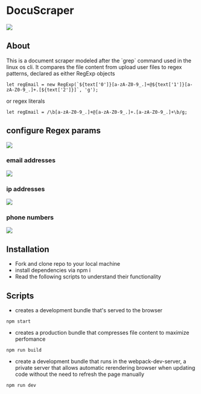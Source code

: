 # DocuScraper
<img src='https://res.cloudinary.com/darp0mj9i/image/upload/v1681252199/Screen_Shot_2023-04-11_at_17.29.48_fsogak.jpg'/>

## About
<p>This is a document scraper modeled after the `grep` command used in the linux os cli. It compares the file content from upload user files to regex patterns, declared as either RegExp objects 

```
let regEmail = new RegExp(`${text['0']}[a-zA-Z0-9_.]+@${text['1']}[a-zA-Z0-9_.]+.[${text['2']}]`, 'g');

```

or regex literals</p>

```
let regEmail = /\b[a-zA-Z0-9_.]+@[a-zA-Z0-9_.]+.[a-zA-Z0-9_.]+\b/g;
```

## configure Regex params
<img src='https://res.cloudinary.com/darp0mj9i/image/upload/v1681253492/Screen_Shot_2023-04-11_at_17.50.42_ufefwh.jpg'/>

 ### email addresses
 <img src='https://res.cloudinary.com/darp0mj9i/image/upload/v1681253496/projects%20gallery/Docuscraper/Screen_Shot_2023-04-11_at_17.51.03_vpxmd3.jpg'/>
 
 ### ip addresses
  <img src='https://res.cloudinary.com/darp0mj9i/image/upload/v1681253498/projects%20gallery/Docuscraper/Screen_Shot_2023-04-11_at_17.51.20_zcw7w5.jpg'/>
  
 ### phone numbers
  <img src='https://res.cloudinary.com/darp0mj9i/image/upload/v1681253598/projects%20gallery/Docuscraper/Screen_Shot_2023-04-11_at_17.53.12_q1l9er.jpg'/>

## Installation

* Fork and clone repo to your local machine 
* install dependencies via npm i
* Read the following scripts to understand their functionality

## Scripts

* creates a development bundle that's served to the browser

```
npm start
```

* creates a production bundle that compresses file content to maximize perfomance

```
npm run build
```

* create a development bundle that runs in the webpack-dev-server, a private server that allows automatic rerendering browser when updating code without the need to refresh the page manually

```
npm run dev
```





